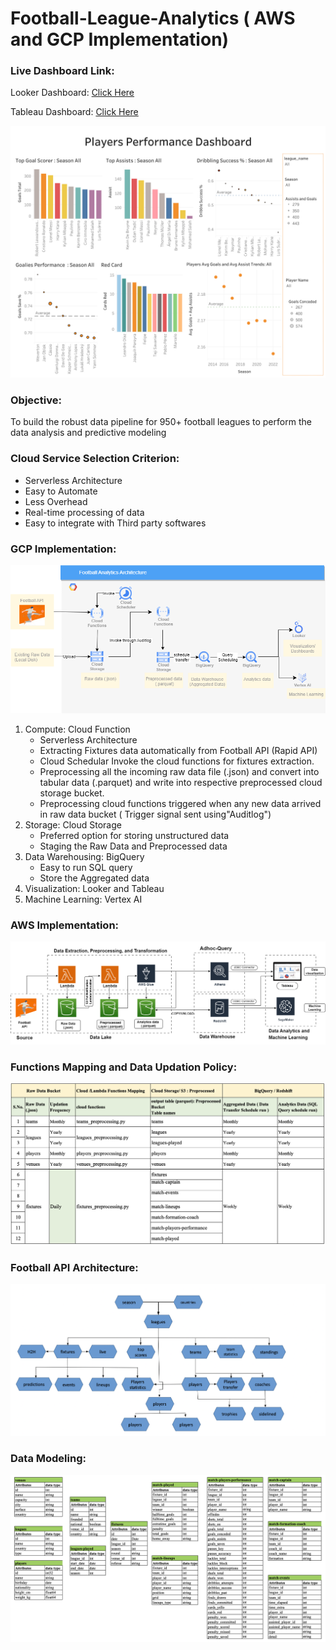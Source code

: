 # Football-League-Analytics ( AWS and GCP Implementation)


### Live Dashboard Link: 
Looker Dashboard: [Click Here](https://lookerstudio.google.com/embed/reporting/d627f950-b2f4-4faa-ba21-eebc5abf59e7/page/tEnnC)

Tableau Dashboard: [Click Here](https://public.tableau.com/views/PlayersPerformancesDashboard/PlayersPerformances?:language=en-US&publish=yes&:display_count=n&:origin=viz_share_link)


![Screenshot of a comment on a GitHub issue showing an image, added in the Markdown, of an Octocat smiling and raising a tentacle.](players_performance_dashboard.png)


### Objective: 
To build the robust data pipeline for 950+ football leagues to perform the data analysis and predictive modeling

### Cloud Service Selection Criterion:
* Serverless Architecture
* Easy to Automate 
* Less Overhead 
* Real-time processing of data 
* Easy to integrate with Third party softwares




### GCP Implementation: 
![Screenshot of a comment on a GitHub issue showing an image, added in the Markdown, of an Octocat smiling and raising a tentacle.](gcp_architecture.png)

1. Compute: Cloud Function  
     - Serverless Architecture 
     - Extracting Fixtures data automatically from Football API (Rapid API)
     - Cloud Schedular Invoke the cloud functions for fixtures extraction. 
     - Preprocessing all the incoming raw data file (.json) and convert into tabular data (.parquet) and write into respective preprocessed cloud storage bucket.
     - Preprocessing cloud functions triggered when any new data arrived in raw data bucket ( Trigger signal sent using"Auditlog") 
2. Storage: Cloud Storage
     - Preferred option for storing unstructured data 
     - Staging the Raw Data and Preprocessed data 
3. Data Warehousing: BigQuery 
     - Easy to run SQL query 
     - Store the Aggregated data 
4. Visualization: Looker and Tableau
5. Machine Learning: Vertex AI 






### AWS Implementation: 
![Screenshot of a comment on a GitHub issue showing an image, added in the Markdown, of an Octocat smiling and raising a tent](aws_architecture.png)


### Functions Mapping and Data Updation Policy: 
![Screenshot of a comment on a GitHub issue showing an image, added in the Markdown, of an Octocat smiling and raising a tentacle.](Function_Scheduling_Mapping.png)


### Football API Architecture: 
![Screenshot of a comment on a GitHub issue showing an image, added in the Markdown, of an Octocat smiling and raising a tentacle.](football_api_architecture.png)


### Data Modeling: 
![Screenshot of a comment on a GitHub issue showing an image, added in the Markdown, of an Octocat smiling and raising a tentacle.](table_schema.png)

